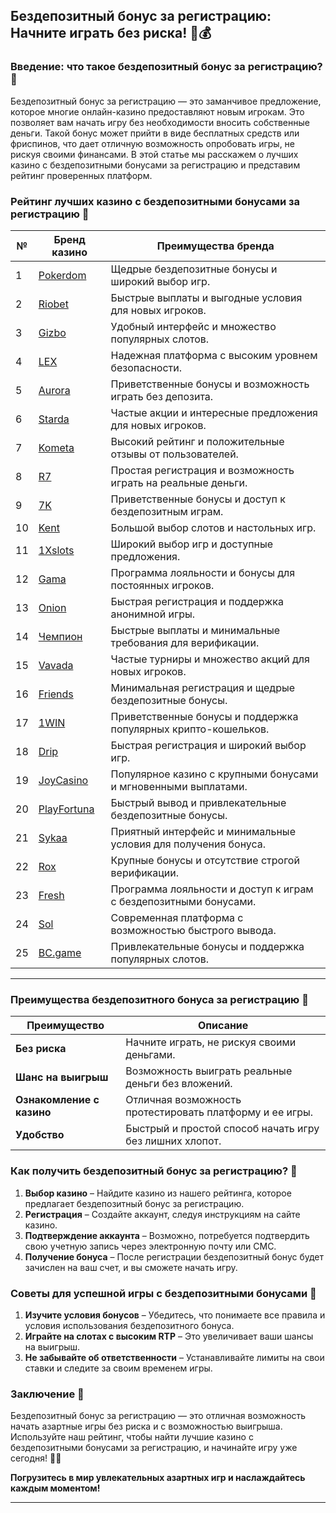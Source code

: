 ## Бездепозитный бонус за регистрацию: Начните играть без риска! 🎁💰

### Введение: что такое бездепозитный бонус за регистрацию? 🎯

Бездепозитный бонус за регистрацию — это заманчивое предложение, которое многие онлайн-казино предоставляют новым игрокам. Это позволяет вам начать игру без необходимости вносить собственные деньги. Такой бонус может прийти в виде бесплатных средств или фриспинов, что дает отличную возможность опробовать игры, не рискуя своими финансами. В этой статье мы расскажем о лучших казино с бездепозитными бонусами за регистрацию и представим рейтинг проверенных платформ.

### Рейтинг лучших казино с бездепозитными бонусами за регистрацию 🏅

| №  | Бренд казино  | Преимущества бренда                                            |
|----|---------------|---------------------------------------------------------------|
| 1  | [Pokerdom](https://brandplay.link/4k77v2yx) | Щедрые бездепозитные бонусы и широкий выбор игр.             |
| 2  | [Riobet](https://brandplay.link/7xBLTPyj) | Быстрые выплаты и выгодные условия для новых игроков.         |
| 3  | [Gizbo](https://brandplay.link/bprXw4YV) | Удобный интерфейс и множество популярных слотов.              |
| 4  | [LEX](https://brandplay.link/zW4hdDFV) | Надежная платформа с высоким уровнем безопасности.            |
| 5  | [Aurora](https://10trafic-stat2.com/click/668546556bcc6313411604bd/6766/13032/subaccount) | Приветственные бонусы и возможность играть без депозита.      |
| 6  | [Starda](https://brandplay.link/fB7xwRFL) | Частые акции и интересные предложения для новых игроков.      |
| 7  | [Kometa](https://brandplay.link/8ZymQJV8) | Высокий рейтинг и положительные отзывы от пользователей.      |
| 8  | [R7](https://brandplay.link/bMd3Yjsw) | Простая регистрация и возможность играть на реальные деньги.  |
| 9  | [7K](https://brandplay.link/BvQyFShp) | Приветственные бонусы и доступ к бездепозитным играм.        |
| 10 | [Kent](https://brandplay.link/Fv2WP3js) | Большой выбор слотов и настольных игр.                       |
| 11 | [1Xslots](https://brandplay.link/hSB1khtr) | Широкий выбор игр и доступные предложения.                    |
| 12 | [Gama](https://brandplay.link/j6NMKsDz) | Программа лояльности и бонусы для постоянных игроков.         |
| 13 | [Onion](https://brandplay.link/zBGRVpQ9) | Быстрая регистрация и поддержка анонимной игры.              |
| 14 | [Чемпион](https://temon-gter.cfd/go/lRq?p80412p304504pcc44t17455) | Быстрые выплаты и минимальные требования для верификации.    |
| 15 | [Vavada](https://vavadapartner.pro/?promo=ea5c9275-6854-4505-94fc-95ab18221945-linkb2) | Частые турниры и множество акций для новых игроков.           |
| 16 | [Friends](https://gofriends.vc/linkb2) | Минимальная регистрация и щедрые бездепозитные бонусы.       |
| 17 | [1WIN](https://brandplay.link/smXVpBbG) | Приветственные бонусы и поддержка популярных крипто-кошельков. |
| 18 | [Drip](https://drp-ircp01.com/c07e6a3db) | Быстрая регистрация и широкий выбор игр.                     |
| 19 | [JoyCasino](https://rpc30.call2me.pro/?/ru/registration?apkpop=0&partner=p24970p3291217pc98f) | Популярное казино с крупными бонусами и мгновенными выплатами. |
| 20 | [PlayFortuna](https://fortunapromo.net/alt/playfortuna/registration?0dc4a9362a71feb7e3f165fb8e766f70) | Быстрый вывод и привлекательные бездепозитные бонусы.         |
| 21 | [Sykaa](https://s-two-way.com/?source=linkb2&pid=30697) | Приятный интерфейс и минимальные условия для получения бонуса. |
| 22 | [Rox](https://rox-pvwfpjgcxe.com/cb1ee18a5) | Крупные бонусы и отсутствие строгой верификации.              |
| 23 | [Fresh](https://fresh-eumwkxwao.com/c3f7b485d) | Программа лояльности и доступ к играм с бездепозитными бонусами. |
| 24 | [Sol](https://sol-mmtdzfbaco.com/cb2415bca) | Современная платформа с возможностью быстрого вывода.         |
| 25 | [BC.game](https://partnerbcgame.com/dcc53d441) | Привлекательные бонусы и поддержка популярных слотов.         |

---

### Преимущества бездепозитного бонуса за регистрацию 🎉

| Преимущество                   | Описание                                                       |
|--------------------------------|---------------------------------------------------------------|
| **Без риска**                  | Начните играть, не рискуя своими деньгами.                   |
| **Шанс на выигрыш**           | Возможность выиграть реальные деньги без вложений.            |
| **Ознакомление с казино**      | Отличная возможность протестировать платформу и ее игры.      |
| **Удобство**                  | Быстрый и простой способ начать игру без лишних хлопот.      |

### Как получить бездепозитный бонус за регистрацию? 🎲

1. **Выбор казино** – Найдите казино из нашего рейтинга, которое предлагает бездепозитный бонус за регистрацию.
2. **Регистрация** – Создайте аккаунт, следуя инструкциям на сайте казино.
3. **Подтверждение аккаунта** – Возможно, потребуется подтвердить свою учетную запись через электронную почту или СМС.
4. **Получение бонуса** – После регистрации бездепозитный бонус будет зачислен на ваш счет, и вы сможете начать игру.

### Советы для успешной игры с бездепозитными бонусами 🎯

1. **Изучите условия бонусов** – Убедитесь, что понимаете все правила и условия использования бездепозитного бонуса.
2. **Играйте на слотах с высоким RTP** – Это увеличивает ваши шансы на выигрыш.
3. **Не забывайте об ответственности** – Устанавливайте лимиты на свои ставки и следите за своим временем игры.

### Заключение 📝

Бездепозитный бонус за регистрацию — это отличная возможность начать азартные игры без риска и с возможностью выигрыша. Используйте наш рейтинг, чтобы найти лучшие казино с бездепозитными бонусами за регистрацию, и начинайте игру уже сегодня! 🎰💵

**Погрузитесь в мир увлекательных азартных игр и наслаждайтесь каждым моментом!**

---
